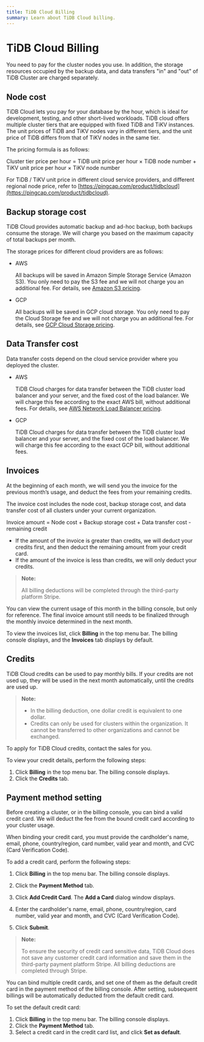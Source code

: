 ```yaml
---
title: TiDB Cloud Billing
summary: Learn about TiDB Cloud billing.
---
```


# TiDB Cloud Billing

You need to pay for the cluster nodes you use. In addition, the storage resources occupied by the backup data, and data transfers "in" and "out" of TiDB Cluster are charged separately.

## Node cost

TiDB Cloud lets you pay for your database by the hour, which is ideal for development, testing, and other short-lived workloads. TiDB cloud offers multiple cluster tiers that are equipped with fixed TiDB and TiKV instances. The unit prices of TiDB and TiKV nodes vary in different tiers, and the unit price of TiDB differs from that of TiKV nodes in the same tier.

The pricing formula is as follows:

Cluster tier price per hour = TiDB unit price per hour × TiDB node number + TiKV unit price per hour × TiKV node number

For TiDB / TiKV unit price in different cloud service providers, and different regional node price, refer to [https://pingcap.com/product/tidbcloud](https://pingcap.com/product/tidbcloud).

## Backup storage cost

TiDB Cloud provides automatic backup and ad-hoc backup, both backups consume the storage. We will charge you based on the maximum capacity of total backups per month.

The storage prices for different cloud providers are as follows:

- AWS

    All backups will be saved in Amazon Simple Storage Service (Amazon S3). You only need to pay the S3 fee and we will not charge you an additional fee. For details, see [Amazon S3 pricing](https://aws.amazon.com/s3/pricing/).

- GCP

    All backups will be saved in GCP cloud storage. You only need to pay the Cloud Storage fee and we will not charge you an additional fee. For details, see [GCP Cloud Storage pricing](https://cloud.google.com/storage/pricing).

## Data Transfer cost

Data transfer costs depend on the cloud service provider where you deployed the cluster. 

- AWS

    TiDB Cloud charges for data transfer between the TiDB cluster load balancer and your server, and the fixed cost of the load balancer. We will charge this fee according to the exact AWS bill, without additional fees. For details, see [AWS Network Load Balancer pricing](https://aws.amazon.com/elasticloadbalancing/pricing/?nc1=h_ls).

- GCP

    TiDB Cloud charges for data transfer between the TiDB cluster load balancer and your server, and the fixed cost of the load balancer. We will charge this fee according to the exact GCP bill, without additional fees.

## Invoices

At the beginning of each month, we will send you the invoice for the previous month’s usage, and deduct the fees from your remaining credits.

The invoice cost includes the node cost, backup storage cost, and data transfer cost of all clusters under your current organization.

Invoice amount = Node cost + Backup storage cost + Data transfer cost - remaining credit

- If the amount of the invoice is greater than credits, we will deduct your credits first, and then deduct the remaining amount from your credit card.
- If the amount of the invoice is less than credits, we will only deduct your credits.

> **Note:**
>
> All billing deductions will be completed through the third-party platform Stripe.

You can view the current usage of this month in the billing console, but only for reference. The final invoice amount still needs to be finalized through the monthly invoice determined in the next month.

To view the invoices list, click **Billing** in the top menu bar. The billing console displays, and the **Invoices** tab displays by default.

## Credits

TiDB Cloud credits can be used to pay monthly bills. If your credits are not used up, they will be used in the next month automatically, until the credits are used up.

> **Note:**
>
> - In the billing deduction, one dollar credit is equivalent to one dollar.
> - Credits can only be used for clusters within the organization. It cannot be transferred to other organizations and cannot be exchanged.

To apply for TiDB Cloud credits, contact the sales for you.

To view your credit details, perform the following steps:

1. Click **Billing** in the top menu bar. The billing console displays.
2. Click the **Credits** tab.

## Payment method setting

Before creating a cluster, or in the billing console, you can bind a valid credit card. We will deduct the fee from the bound credit card according to your cluster usage.

When binding your credit card, you must provide the cardholder's name, email, phone, country/region, card number, valid year and month, and CVC (Card Verification Code).

To add a credit card, perform the following steps:

1. Click **Billing** in the top menu bar. The billing console displays.

2. Click the **Payment Method** tab.

3. Click **Add Credit Card**. The **Add a Card** dialog window displays.

4. Enter the cardholder's name, email, phone, country/region, card number, valid year and month, and CVC (Card Verification Code).

5. Click **Submit**.

> **Note:**
>
> To ensure the security of credit card sensitive data, TiDB Cloud does not save any customer credit card information and save them in the third-party payment platform Stripe. All billing deductions are completed through Stripe.

You can bind multiple credit cards, and set one of them as the default credit card in the payment method of the billing console. After setting, subsequent billings will be automatically deducted from the default credit card.

To set the default credit card:

1. Click **Billing** in the top menu bar. The billing console displays.
2. Click the **Payment Method** tab.
3. Select a credit card in the credit card list, and click **Set as default**.
